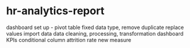 # hr-analytics-report

dashboard set up - pivot table
fixed data type, 
remove duplicate
replace values
import data
data cleaning, processing, transformation
dashboard KPIs
conditional column
attrition rate new measure

